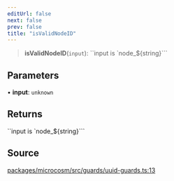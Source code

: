 ```yaml
---
editUrl: false
next: false
prev: false
title: "isValidNodeID"
---
```


> **isValidNodeID**(`input`): ``input is `node_${string}```

## Parameters

• **input**: `unknown`

## Returns

``input is `node_${string}```

## Source

[packages/microcosm/src/guards/uuid-guards.ts:13](https://github.com/nodenogg-in/alpha-p2p/blob/d3c0d0ee190bdee84f8272463e9c5efc8c84f42d/packages/microcosm/src/guards/uuid-guards.ts#L13)

